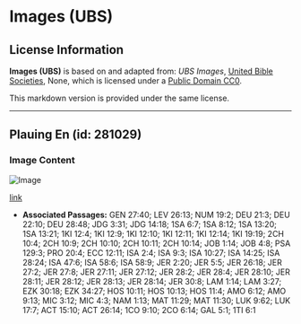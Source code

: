 # Images (UBS)

## License Information

**Images (UBS)** is based on and adapted from: _UBS Images_, [United Bible Societies](https://unitedbiblesocieties.org/), None, which is licensed under a [Public Domain CC0](https://creativecommons.org/public-domain/cc0/).

This markdown version is provided under the same license.



--------------------------------

## Plauing En (id: 281029)

### Image Content

![Image](https://cdn.aquifer.bible/aquifer-content/resources/Media/WEB-0319_plowing_en.jpg)

[link](https://cdn.aquifer.bible/aquifer-content/resources/Media/WEB-0319_plowing_en.jpg)

* **Associated Passages:** GEN 27:40; LEV 26:13; NUM 19:2; DEU 21:3; DEU 22:10; DEU 28:48; JDG 3:31; JDG 14:18; 1SA 6:7; 1SA 8:12; 1SA 13:20; 1SA 13:21; 1KI 12:4; 1KI 12:9; 1KI 12:10; 1KI 12:11; 1KI 12:14; 1KI 19:19; 2CH 10:4; 2CH 10:9; 2CH 10:10; 2CH 10:11; 2CH 10:14; JOB 1:14; JOB 4:8; PSA 129:3; PRO 20:4; ECC 12:11; ISA 2:4; ISA 9:3; ISA 10:27; ISA 14:25; ISA 28:24; ISA 47:6; ISA 58:6; ISA 58:9; JER 2:20; JER 5:5; JER 26:18; JER 27:2; JER 27:8; JER 27:11; JER 27:12; JER 28:2; JER 28:4; JER 28:10; JER 28:11; JER 28:12; JER 28:13; JER 28:14; JER 30:8; LAM 1:14; LAM 3:27; EZK 30:18; EZK 34:27; HOS 10:11; HOS 10:13; HOS 11:4; AMO 6:12; AMO 9:13; MIC 3:12; MIC 4:3; NAM 1:13; MAT 11:29; MAT 11:30; LUK 9:62; LUK 17:7; ACT 15:10; ACT 26:14; 1CO 9:10; 2CO 6:14; GAL 5:1; 1TI 6:1

